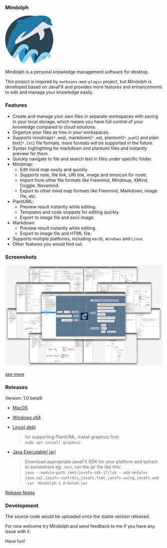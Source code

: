 ### Mindolph

![](./DemoProject/app_30.png)

Mindolph is a personal knowledge management software for desktop. 

This project is inspired by `netbeans-mmd-plugin` project, but Mindolph is developed based on JavaFX and provides more features and enhancements to edit and manage your knowledge easily.


### Features
* Create and manage your own files in separate workspaces with saving in your local storage, which means you have full control of your knowledge compared to cloud solutions.
* Organize your files as tree in your workspaces.
* Supports mindmap(`*.mmd`), markdown(`*.md`), plantuml(`*.puml`) and plain text(`*.txt`) file formats, more formats will be supported in the future.
* Syntax highlighting for markdown and plantuml files and instantly preview for them.
* Quickly navigate to file and search text in files under specific folder.
* Mindmap:
	* Edit mind map easily and quickly.
	* Supports note, file link, URI link, image and emoicon for node.
	* Import from other file formats like Freemind, Mindmup, XMind, Coggle, Novamind.
	* Export to other mind map formats like Freemind, Markdown, image file, etc.
* PlantUML:
	* Preview result instantly while editing.
	* Templates and code snippets for editing quickly.
	* Export to image file and ascii image.
* Markdown
	* Preview result instantly while editing.
	* Export to image file and HTML file.
* Supports multiple platforms, including `macOS`, `Windows` and `Linux`.
* Other features you would find out.


### Screenshots
![](docs/main.png)

[see more](docs/screenshots.md)


### Releases

Version: 1.0 beta9

* [MacOS](https://github.com/mindolph/Mindolph/releases/download/1.0-beta9/Mindolph-1.0-beta9.dmg)

* [Windows x64](https://github.com/mindolph/Mindolph/releases/download/1.0-beta9/Mindolph-1.0-beta9.msi)

* [Linux(.deb)](https://github.com/mindolph/Mindolph/releases/download/1.0-beta9/Mindolph_1.0-beta9_amd64.deb)

	> for supporting PlantUML, install graphviz first:  
	> `sudo apt install graphviz`

* [Java Executable(.jar)](https://github.com/mindolph/Mindolph/releases/download/1.0-beta9/Mindolph-1.0-beta9.jar)

	> Download appropriate JavaFX SDK for your platform and extract to somewhere eg: `/mnt`, run the jar file like this:   
	> `java --module-path /mnt/javafx-sdk-17/lib --add-modules 
	> java.sql,javafx.controls,javafx.fxml,javafx.swing,javafx.web -jar 
	> Mindolph-1.0-beta9.jar`

[Release Notes](docs/release_notes.md)


### Development

The source code would be uploaded once the stable version released.

For now welcome try Mindolph and send feedback to me if you have any issue with it.

Have fun!
